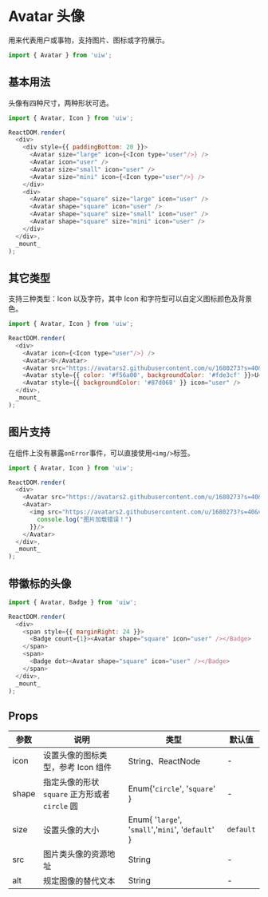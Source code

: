 Avatar 头像
===

用来代表用户或事物，支持图片、图标或字符展示。

```jsx
import { Avatar } from 'uiw';
```

## 基本用法

头像有四种尺寸，两种形状可选。

<!--DemoStart,bgWhite,codePen--> 
```js
import { Avatar, Icon } from 'uiw';

ReactDOM.render(
  <div>
    <div style={{ paddingBottom: 20 }}>
      <Avatar size="large" icon={<Icon type="user"/>} />
      <Avatar icon="user" />
      <Avatar size="small" icon="user" />
      <Avatar size="mini" icon={<Icon type="user"/>} />
    </div>
    <div>
      <Avatar shape="square" size="large" icon="user" />
      <Avatar shape="square" icon="user" />
      <Avatar shape="square" size="small" icon="user" />
      <Avatar shape="square" size="mini" icon="user" />
    </div>
  </div>,
  _mount_
);
```
<!--End-->

## 其它类型

支持三种类型：Icon 以及字符，其中 Icon 和字符型可以自定义图标颜色及背景色。

<!--DemoStart,bgWhite,codePen--> 
```js
import { Avatar, Icon } from 'uiw';

ReactDOM.render(
  <div>
    <Avatar icon={<Icon type="user"/>} />
    <Avatar>U</Avatar>
    <Avatar src="https://avatars2.githubusercontent.com/u/1680273?s=40&v=4" />
    <Avatar style={{ color: '#f56a00', backgroundColor: '#fde3cf' }}>U</Avatar>
    <Avatar style={{ backgroundColor: '#87d068' }} icon="user" />
  </div>,
  _mount_
);
```
<!--End-->

## 图片支持

在组件上没有暴露`onError`事件，可以直接使用`<img/>`标签。

<!--DemoStart,bgWhite,codePen--> 
```js
import { Avatar, Icon } from 'uiw';

ReactDOM.render(
  <div>
    <Avatar src="https://avatars2.githubusercontent.com/u/1680273?s=40&v=4" />
    <Avatar>
      <img src="https://avatars2.githubusercontent.com/u/1680273?s=40&v=4" onError={()=>{
        console.log("图片加载错误！")
      }}/>
    </Avatar>
  </div>,
  _mount_
);
```
<!--End-->

## 带徽标的头像

<!--DemoStart,bgWhite,codePen--> 
```js
import { Avatar, Badge } from 'uiw';

ReactDOM.render(
  <div>
    <span style={{ marginRight: 24 }}>
      <Badge count={1}><Avatar shape="square" icon="user" /></Badge>
    </span>
    <span>
      <Badge dot><Avatar shape="square" icon="user" /></Badge>
    </span>
  </div>,
  _mount_
);
```
<!--End-->

## Props

| 参数 | 说明 | 类型 | 默认值 |
|--------- |-------- |--------- |-------- |
| icon | 设置头像的图标类型，参考 Icon 组件 | String、ReactNode | - |
| shape | 指定头像的形状 `square` 正方形或者 `circle` 圆	 | Enum{'`circle`', '`square`' } | - |
| size | 设置头像的大小 | Enum{ '`large`', '`small`','`mini`', '`default`' } | `default` |
| src | 图片类头像的资源地址 | String | - |
| alt | 规定图像的替代文本 | String | - |
